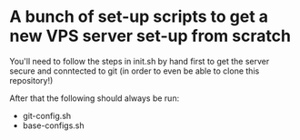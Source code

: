 # A bunch of set-up scripts to get a new VPS server set-up from scratch

You'll need to follow the steps in init.sh by hand first to get the server
secure and conntected to git (in order to even be able to clone this
repository!)

After that the following should always be run:
* git-config.sh
* base-configs.sh
